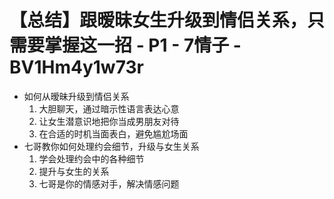 # 【总结】跟暧昧女生升级到情侣关系，只需要掌握这一招 - P1 - 7情子 - BV1Hm4y1w73r

-   如何从暧昧升级到情侣关系
    1.  大胆聊天，通过暗示性语言表达心意
    2.  让女生潜意识地把你当成男朋友对待
    3.  在合适的时机当面表白，避免尴尬场面
-   七哥教你如何处理约会细节，升级与女生关系
    1.  学会处理约会中的各种细节
    2.  提升与女生的关系
    3.  七哥是你的情感对手，解决情感问题